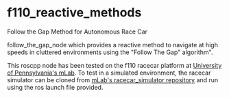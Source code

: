# f110_reactive_methods
Follow the Gap Method for Autonomous Race Car

follow_the_gap_node which provides a reactive method to navigate at high speeds in cluttered environments using the "Follow The Gap" algorithm".

This roscpp node has been tested on the f110 racecar platform at [University of Pennsylvania's mLab](http://mlab-upenn.github.io/f110/). To test in a simulated environment, the racecar simulator can be cloned from [mLab's racecar_simulator repository](https://github.com/mlab-upenn/racecar_simulator) and run using the ros launch file provided.
